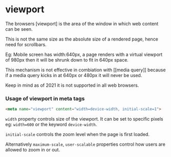 # viewport

The browsers [viewport] is the area of the window in which web content can be seen.

This is not the same size as the absolute size of a rendered page, hence need for scrollbars.

Eg: Mobile screen has width:640px, a page renders with a virtual viewport of 980px then it will be shrunk down to fit in 640px space.

This mechanism is not effective in combiation with [[media query]] because if a media query kicks in at 640px or 480px it will never be used.

Keep in mind as of 2021 it is not supported in all web browsers.

### Usage of viewport in meta tags
```html 
<meta name="viewport" content="width=device-width, initial-scale=1">
```

`width` property controls size of the viewport. It can be set to specific pixels eg: `width=600` or the keyword `device-width`.

`initial-scale` controls the zoom level when the page is first loaded.

Alternatively `maximum-scale`, `user-scalable` properties control how users are allowed to zoom in or out.